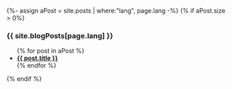 {%- assign aPost = site.posts | where:"lang", page.lang -%}
{% if aPost.size > 0%}

### {{ site.blogPosts[page.lang] }}

  <ul class="post-list">
    {% for post in aPost %}
      <li>
        <strong>
          <a class="post-link" href="{{ post.url | prepend: site.baseurl}}">{{ post.title }}</a>
        </strong>
      </li>
    {% endfor %}
  </ul>
{% endif %}

